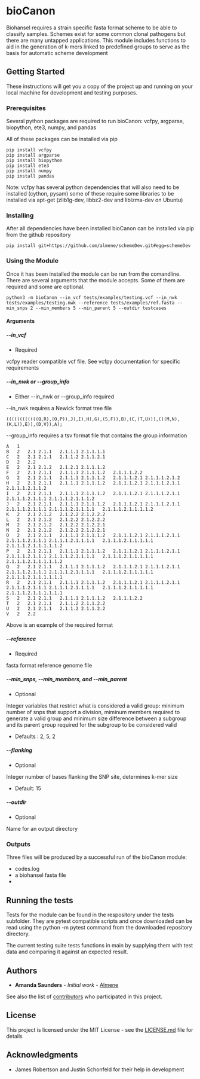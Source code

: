 # bioCanon

Biohansel requires a strain specific fasta format scheme to be able to classify samples.
Schemes exist for some common clonal pathogens but there are many untapped applications.
This module includes functions to aid in the generation of k-mers linked to predefined groups
to serve as the basis for automatic scheme development

## Getting Started

These instructions will get you a copy of the project up and running on your local machine for 
development and testing purposes.

### Prerequisites
Several python packages are required to run bioCanon:
vcfpy,
argparse,
biopython,
ete3,
numpy, and
pandas

All of these packages can be installed via pip
```
pip install vcfpy
pip install argparse
pip install biopython
pip install ete3
pip install numpy
pip install pandas
```
Note: vcfpy has several python dependencies that will also need to be installed (cython, pysam) some of these 
require some libraries to be installed via apt-get (zlib1g-dev,  libbz2-dev and liblzma-dev on Ubuntu)

### Installing

After all dependencies have been installed bioCanon can be installed via pip from the github repository

```
pip install git+https://github.com/almene/schemeDev.git#egg=schemeDev
```

### Using the Module

Once it has been installed the module can be run from the comandline.  There are several arguments that the module accepts.  Some of them are required and some are optional.

```
python3 -m bioCanon --in_vcf tests/examples/testing.vcf --in_nwk tests/examples/testing.nwk --reference tests/examples/ref.fasta --min_snps 2 --min_members 5 --min_parent 5 --outdir testcases
```

#### Arguments

##### --in_vcf
* Required

vcfpy reader compatible vcf file.  See vcfpy documentation for specific requirements

##### --in_nwk or --group_info
* Either --in_nwk or --group_info required

--in_nwk requires a Newick format tree file
```
((((((((((((Q,R),(O,P)),J),I),H),G),(S,F)),B),(C,(T,U))),(((M,N),(K,L)),E)),(D,V)),A);
```
--group_info requires a tsv format file that contains the group information

```
A	1	
B	2	2.1	2.1.1	2.1.1.1	2.1.1.1.1
C	2	2.1	2.1.1	2.1.1.2	2.1.1.2.1
D	2	2.2	
E	2	2.1	2.1.2	2.1.2.1	2.1.1.1.2
F	2	2.1	2.1.1	2.1.1.1	2.1.1.1.2	2.1.1.1.2.2
G	2	2.1	2.1.1	2.1.1.1	2.1.1.1.2	2.1.1.1.2.1	2.1.1.1.2.1.2
H	2	2.1	2.1.1	2.1.1.1	2.1.1.1.2	2.1.1.1.2.1	2.1.1.1.2.1.1	2.1.1.1.2.1.1.2
I	2	2.1	2.1.1	2.1.1.1	2.1.1.1.2	2.1.1.1.2.1	2.1.1.1.2.1.1	2.1.1.1.2.1.1.1	2.1.1.1.2.1.1.1.2
J	2	2.1	2.1.1	2.1.1.1	2.1.1.1.2	2.1.1.1.2.1	2.1.1.1.2.1.1	2.1.1.1.2.1.1.1	2.1.1.1.2.1.1.1.1	2.1.1.1.2.1.1.1.1.2
K	2	2.1	2.1.2	2.1.2.2	2.1.2.2.2
L	2	2.1	2.1.2	2.1.2.2	2.1.2.2.2
M	2	2.1	2.1.2	2.1.2.2	2.1.2.2.1
N	2	2.1	2.1.2	2.1.2.2	2.1.2.2.1
O	2	2.1	2.1.1	2.1.1.1	2.1.1.1.2	2.1.1.1.2.1	2.1.1.1.2.1.1	2.1.1.1.2.1.1.1	2.1.1.1.2.1.1.1.1	2.1.1.1.2.1.1.1.1.1	2.1.1.1.2.1.1.1.1.1.2
P	2	2.1	2.1.1	2.1.1.1	2.1.1.1.2	2.1.1.1.2.1	2.1.1.1.2.1.1	2.1.1.1.2.1.1.1	2.1.1.1.2.1.1.1.1	2.1.1.1.2.1.1.1.1.1	2.1.1.1.2.1.1.1.1.1.2
Q	2	2.1	2.1.1	2.1.1.1	2.1.1.1.2	2.1.1.1.2.1	2.1.1.1.2.1.1	2.1.1.1.2.1.1.1	2.1.1.1.2.1.1.1.1	2.1.1.1.2.1.1.1.1.1	2.1.1.1.2.1.1.1.1.1.1
R	2	2.1	2.1.1	2.1.1.1	2.1.1.1.2	2.1.1.1.2.1	2.1.1.1.2.1.1	2.1.1.1.2.1.1.1	2.1.1.1.2.1.1.1.1	2.1.1.1.2.1.1.1.1.1	2.1.1.1.2.1.1.1.1.1.1
S	2	2.1	2.1.1	2.1.1.1	2.1.1.1.2	2.1.1.1.2.2
T	2	2.1	2.1.1	2.1.1.2	2.1.1.2.2
U	2	2.1	2.1.1	2.1.1.2	2.1.1.2.2
V	2	2.2
```
Above is an example of the required format

##### --reference
* Required

fasta format reference genome file

##### --min_snps, --min_members, and --min_parent
* Optional

Integer variables that restrict what is considered a valid group: minimum number of snps that support a division, miminum members required to generate a valid group and minimum size difference between a subgroup and its parent group required for the subgroup to be considered valid

* Defaults : 2, 5, 2
##### --flanking
* Optional

Integer number of bases flanking the SNP site, determines k-mer size

* Default: 15

##### --outdir
* Optional

Name for an output directory

### Outputs
Three files will be produced by a successful run of the bioCanon module:
* codes.log
* a biohansel fasta file
* 

## Running the tests

Tests for the module can be found in the respository under the tests subfolder.  They are pytest compatible scripts and once downloaded can be read using the python -m pytest command from the downloaded repository directory.

The current testing suite tests functions in main by supplying them with test data and comparing it against an expected result.

## Authors

* **Amanda Saunders** - *Initial work* - [Almene](https://github.com/almene)

See also the list of [contributors](https://github.com/your/project/contributors) who participated in this project.

## License

This project is licensed under the MIT License - see the [LICENSE.md](LICENSE.md) file for details

## Acknowledgments

* James Robertson and Justin Schonfeld for their help in development
